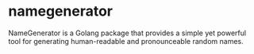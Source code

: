 # namegenerator
NameGenerator is a Golang package that provides a simple yet powerful tool for generating human-readable and pronounceable random names.
